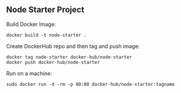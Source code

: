 ## Node Starter Project

Build Docker Image:

```
docker build -t node-starter .
```

Create DockerHub repo and then tag and push image:

```
docker tag node-starter docker-hub/node-starter
docker push docker-hub/node-starter
```

Run on a machine:

```
sudo docker run -d -rm -p 80:80 docker-hub/node-starter:tagname
```
